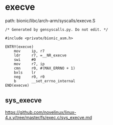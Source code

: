 execve
========================================

path: bionic/libc/arch-arm/syscalls/execve.S
```
/* Generated by gensyscalls.py. Do not edit. */

#include <private/bionic_asm.h>

ENTRY(execve)
    mov     ip, r7
    ldr     r7, =__NR_execve
    swi     #0
    mov     r7, ip
    cmn     r0, #(MAX_ERRNO + 1)
    bxls    lr
    neg     r0, r0
    b       __set_errno_internal
END(execve)
```

sys_execve
----------------------------------------

https://github.com/novelinux/linux-4.x.y/tree/master/fs/exec.c/sys_execve.md
